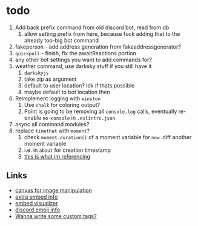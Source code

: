 # todo

1. Add back prefix command from old discord bot, read from db
   1. allow setting prefix from here, because fuck adding that to the already too-big bot command
2. fakeperson - add address generation from fakeaddressgenerator?
3. `quickpoll` - finish, fix the awaitReactions portion
4. any other bot settings you want to add commands for?
5. weather command, use darksky stuff if you still have it
   1. `darkskyjs`
   2. take zip as argument
   3. default to user location? idk if thats possible
   4. maybe default to bot location then
6. Reimplement logging with `winston`
    1. Use `chalk` for coloring output?
    2. Point is going to be removing all `console.log` calls, eventually re-enable `no-console` in `.eslintrc.json`
7. async all command modules?
8. replace `timethat` with `moment`?
   1. check `moment.duration()` of a moment variable for `now` .diff another moment variable
   2. i.e. in `about` for creation timestamp
   3. [this is what im referencing](https://stackoverflow.com/questions/18623783/get-the-time-difference-between-two-datetimes/18624295)

## Links

- [canvas for image manipulation](https://discordjs.guide/popular-topics/canvas.html#setting-up-canvas)
- [extra embed info](https://discordjs.guide/popular-topics/embeds.html#embed-preview)
- [embed visualizer](https://leovoel.github.io/embed-visualizer/)
- [discord emoji info](https://github.com/AnIdiotsGuide/discordjs-bot-guide/blob/master/coding-guides/using-emojis.md)
- [Wanna write some custom tags?](https://developer.mozilla.org/en-US/docs/Web/JavaScript/Reference/Template_literals#Tagged_templates)
